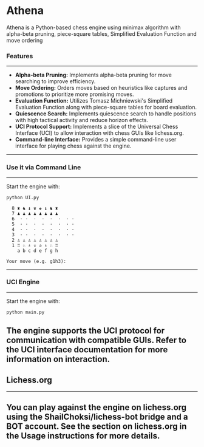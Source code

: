 # Athena
Athena is a Python-based chess engine using minimax algorithm with alpha-beta pruning, piece-square tables, Simplified Evaluation Function and move ordering

### Features
---------
- **Alpha-beta Pruning:** Implements alpha-beta pruning for move searching to improve efficiency.
- **Move Ordering:** Orders moves based on heuristics like captures and promotions to prioritize more promising moves.
- **Evaluation Function:** Utilizes Tomasz Michniewski's Simplified Evaluation Function along with piece-square tables for board evaluation.
- **Quiescence Search:** Implements quiescence search to handle positions with high tactical activity and reduce horizon effects.
- **UCI Protocol Support:** Implements a slice of the Universal Chess Interface (UCI) to allow interaction with chess GUIs like lichess.org.
- **Command-line Interface:** Provides a simple command-line user interface for playing chess against the engine.
---

### Use it via Command Line
---------
Start the engine with:

```python UI.py```

```
  8 ♜ ♞ ♝ ♛ ♚ ♝ ♞ ♜
  7 ♟ ♟ ♟ ♟ ♟ ♟ ♟ ♟
  6  · ·  ·  ·  ·  ·  · ·
  5  · ·  ·  ·  ·  ·  · ·
  4  · ·  ·  ·  ·  ·  · ·
  3  · ·  ·  ·  ·  ·  · ·
  2 ♙ ♙ ♙ ♙ ♙ ♙ ♙ ♙
  1 ♖ ♘ ♗ ♕ ♔ ♗ ♘ ♖
    a b c d e f g h

Your move (e.g. g1h3):
```
---


### UCI Engine
---------
Start the engine with:

```python main.py```

The engine supports the UCI protocol for communication with compatible GUIs. Refer to the UCI interface documentation for more information on interaction.
---
## Lichess.org
---------
You can play against the engine on lichess.org using the ShailChoksi/lichess-bot bridge and a BOT account. See the section on lichess.org in the Usage instructions for more details.
---
